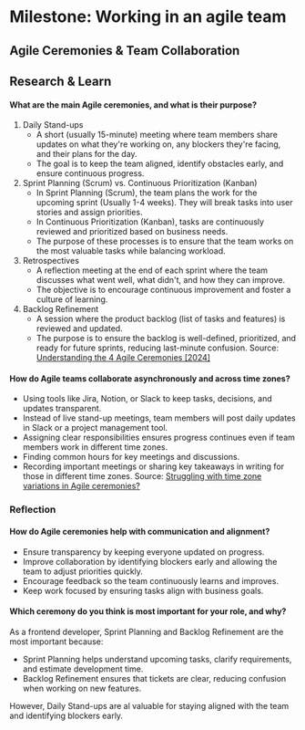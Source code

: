 # Milestone: Working in an agile team

## Agile Ceremonies & Team Collaboration

## Research & Learn

#### What are the main Agile ceremonies, and what is their purpose?

1. Daily Stand-ups
   - A short (usually 15-minute) meeting where team members share updates on what they're working on, any blockers they're facing, and their plans for the day.
   - The goal is to keep the team aligned, identify obstacles early, and ensure continuous progress.
2. Sprint Planning (Scrum) vs. Continuous Prioritization (Kanban)
   - In Sprint Planning (Scrum), the team plans the work for the upcoming sprint (Usually 1-4 weeks). They will break tasks into user stories and assign priorities.
   - In Continuous Prioritization (Kanban), tasks are continuously reviewed and prioritized based on business needs.
   - The purpose of these processes is to ensure that the team works on the most valuable tasks while balancing workload.
3. Retrospectives
   - A reflection meeting at the end of each sprint where the team discusses what went well, what didn't, and how they can improve.
   - The objective is to encourage continuous improvement and foster a culture of learning.
4. Backlog Refinement
   - A session where the product backlog (list of tasks and features) is reviewed and updated.
   - The purpose is to ensure the backlog is well-defined, prioritized, and ready for future sprints, reducing last-minute confusion.
Source: [Understanding the 4 Agile Ceremonies [2024]](https://www.geeksforgeeks.org/understanding-the-4-agile-ceremonies/)

#### How do Agile teams collaborate asynchronously and across time zones?

- Using tools like Jira, Notion, or Slack to keep tasks, decisions, and updates transparent.
- Instead of live stand-up meetings, team members will post daily updates in Slack or a project management tool.
- Assigning clear responsibilities ensures progress continues even if team members work in different time zones.
- Finding common hours for key meetings and discussions.
- Recording important meetings or sharing key takeaways in writing for those in different time zones.
Source: [Struggling with time zone variations in Agile ceremonies?](https://www.linkedin.com/advice/0/struggling-time-zone-variations-agile-ceremonies-bluoe#:~:text=Keep%20your%20Agile%20team%20cohesive%20across%20time%20zones,meetings%2C%20record%20sessions%2C%20and%20utilize%20asynchronous%20tools%20effectively.)

### Reflection

#### How do Agile ceremonies help with communication and alignment?

- Ensure transparency by keeping everyone updated on progress.
- Improve collaboration by identifying blockers early and allowing the team to adjust priorities quickly.
- Encourage feedback so the team continuously learns and improves.
- Keep work focused by ensuring tasks align with business goals.

#### Which ceremony do you think is most important for your role, and why?

As a frontend developer, Sprint Planning and Backlog Refinement are the most important because:

- Sprint Planning helps understand upcoming tasks, clarify requirements, and estimate development time.
- Backlog Refinement ensures that tickets are clear, reducing confusion when working on new features.

However, Daily Stand-ups are al valuable for staying aligned with the team and identifying blockers early.
